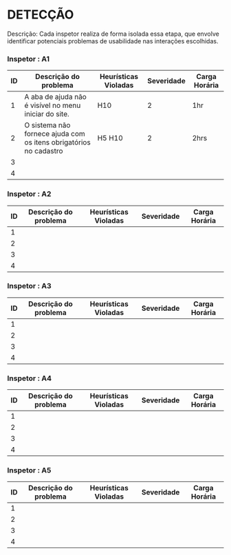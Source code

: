 # DETECÇÃO

Descrição: Cada inspetor realiza de forma isolada essa etapa, que envolve identificar potenciais problemas de usabilidade nas interações escolhidas.

### Inspetor : A1

| ID | Descrição do problema | Heurísticas Violadas | Severidade | Carga Horária |
|----|-----------------------|----------------------|------------|---------------|
|  1 |A aba de ajuda não é visível no menu iniciar do site.                       |       H10               |     2       |       1hr        |
|  2 | O sistema não fornece ajuda com os itens obrigatórios no cadastro                      |       H5 H10               |       2     |       2hrs        |
|  3 |                       |                      |            |               |
|  4 |                       |                      |            |               |

### Inspetor : A2

| ID | Descrição do problema | Heurísticas Violadas | Severidade | Carga Horária |
|----|-----------------------|----------------------|------------|---------------|
|  1 |                       |                      |            |               |
|  2 |                       |                      |            |               |
|  3 |                       |                      |            |               |
|  4 |                       |                      |            |               |

### Inspetor : A3

| ID | Descrição do problema | Heurísticas Violadas | Severidade | Carga Horária |
|----|-----------------------|----------------------|------------|---------------|
|  1 |                       |                      |            |               |
|  2 |                       |                      |            |               |
|  3 |                       |                      |            |               |
|  4 |                       |                      |            |               |

### Inspetor : A4

| ID | Descrição do problema | Heurísticas Violadas | Severidade | Carga Horária |
|----|-----------------------|----------------------|------------|---------------|
|  1 |                       |                      |            |               |
|  2 |                       |                      |            |               |
|  3 |                       |                      |            |               |
|  4 |                       |                      |            |               |

### Inspetor : A5

| ID | Descrição do problema | Heurísticas Violadas | Severidade | Carga Horária |
|----|-----------------------|----------------------|------------|---------------|
|  1 |                       |                      |            |               |
|  2 |                       |                      |            |               |
|  3 |                       |                      |            |               |
|  4 |                       |                      |            |               |
